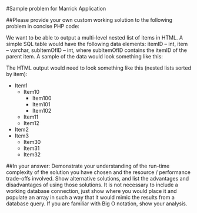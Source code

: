 #Sample problem for Marrick Application

##Please provide your own custom working solution to the following problem in concise PHP code:

We want to be able to output a multi-level nested list of items in HTML. A simple SQL table would have the following data elements: itemID – int, item – varchar, subItemOfID – int, where subItemOfID contains the itemID of the parent item. A sample of the data would look something like this:

The HTML output would need to look something like this (nested lists sorted by item):
* Item1
  * Item10
    * Item100
    * Item101
    * Item102
  * Item11
  * Item12
* Item2
* Item3
  * Item30
  * Item31
  * Item32

##In your answer:
Demonstrate your understanding of the run-time complexity of the solution you have chosen and the resource / performance trade-offs involved.
Show alternative solutions, and list the advantages and disadvantages of using those solutions.
It is not necessary to include a working database connection, just show where you would place it and populate an array in such a way that it would mimic the results from a database query.
If you are familiar with Big O notation, show your analysis.
